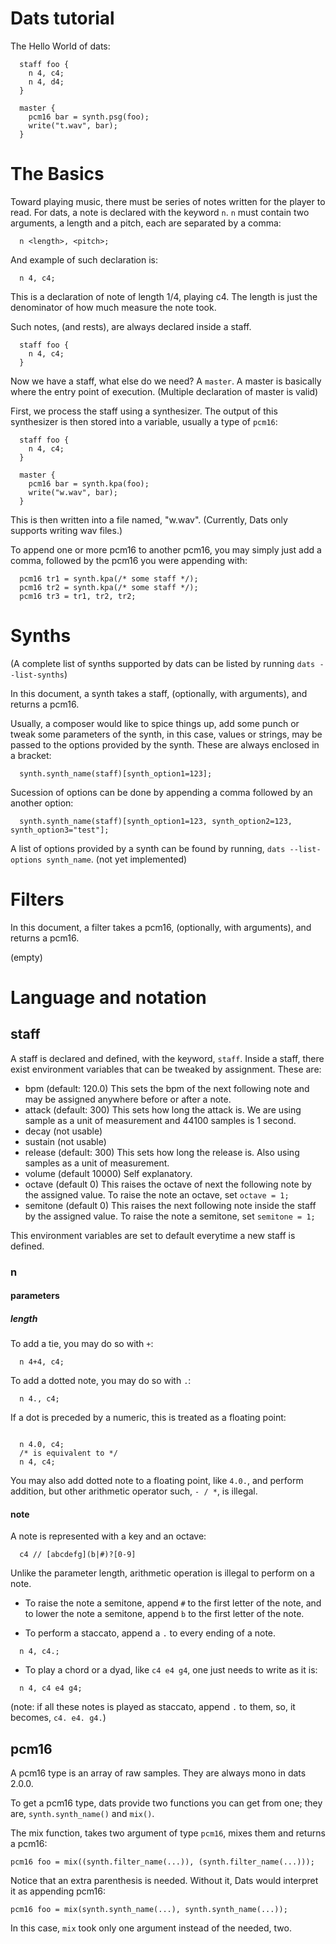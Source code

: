 # Dats tutorial

The Hello World of dats:

```
  staff foo {
    n 4, c4;
    n 4, d4;
  }

  master {
    pcm16 bar = synth.psg(foo);
    write("t.wav", bar);
  }
```
# The Basics

Toward playing music, there must be series of notes written for the player to read.
For dats, a note is declared with the keyword `n`. `n` must contain two arguments,
a length and a pitch, each are separated by a comma:

```
  n <length>, <pitch>;
```

And example of such declaration is:
```
  n 4, c4;
```
This is a declaration of note of length 1/4, playing c4. The length
is just the denominator of how much measure the note took.

Such notes, (and rests), are always declared inside a staff.

```
  staff foo {
    n 4, c4;
  }
```
Now we have a staff, what else do we need? A `master`. A master is basically
where the entry point of execution. (Multiple declaration of master is valid)

First, we process the staff using a synthesizer. The output of this synthesizer
is then stored into a variable, usually a type of `pcm16`:

```
  staff foo {
    n 4, c4;
  }

  master {
    pcm16 bar = synth.kpa(foo);
    write("w.wav", bar);
  }
```
This is then written into a file named, "w.wav". (Currently, Dats only supports writing wav files.)

To append one or more pcm16 to another pcm16, you may simply just add a comma, followed by the pcm16
you were appending with:

```
  pcm16 tr1 = synth.kpa(/* some staff */);
  pcm16 tr2 = synth.kpa(/* some staff */);
  pcm16 tr3 = tr1, tr2, tr2;
```

# Synths

(A complete list of synths supported by dats can be listed by running `dats --list-synths`)

In this document, a synth takes a staff, (optionally, with arguments), and returns a pcm16.

Usually, a composer would like to spice things up, add some punch or tweak some
parameters of the synth, in this case, values or strings, may be passed to the options provided
by the synth. These are always enclosed in a bracket:

```
  synth.synth_name(staff)[synth_option1=123];
```

Sucession of options can be done by appending a comma followed by an another option:
```
  synth.synth_name(staff)[synth_option1=123, synth_option2=123, synth_option3="test"];
```
A list of options provided by a synth can be found by running,
`dats --list-options synth_name`. (not yet implemented)

# Filters

In this document, a filter takes a pcm16, (optionally, with arguments), and returns a pcm16.

(empty)

# Language and notation
## staff
A staff is declared and defined, with the keyword, `staff`.
Inside a staff, there exist environment variables that can be tweaked by assignment. These are:

- bpm (default: 120.0) This sets the bpm of the next following note
and may be assigned anywhere before or after a note.
- attack (default: 300) This sets how long the attack is. We are using sample as a unit of measurement
and 44100 samples is 1 second.
- decay (not usable)
- sustain (not usable)
- release (default: 300) This sets how long the release is. Also using samples as a unit of measurement.
- volume (default 10000) Self explanatory.
- octave (default 0) This raises the octave of next the following note by the assigned value. To raise
the note an octave, set `octave = 1;`
- semitone (default 0) This raises the next following note inside the staff by the assigned value. To raise
the note a semitone, set `semitone = 1;`

This environment variables are set to default everytime a new staff is defined.

### n
#### parameters
##### length
To add a tie, you may do so with `+`:
```
  n 4+4, c4;
```
To add a dotted note, you may do so with `.`:
```
  n 4., c4;
```

If a dot is preceded by a numeric, this is treated as a floating point:
```

  n 4.0, c4;
  /* is equivalent to */
  n 4, c4;
```

You may also add dotted note to a floating point, like `4.0.`, and perform addition,
but other arithmetic operator such, `- / *`, is illegal.

#### note
A note is represented with a key and an octave:
```
  c4 // [abcdefg](b|#)?[0-9]
```
Unlike the parameter length, arithmetic operation is illegal
to perform on a note.

- To raise the note a semitone, append `#` to the first letter of the note, and to lower
the note a semitone, append `b` to the first letter of the note.

- To perform a staccato, append a `.` to every ending of a note.
```
  n 4, c4.;
```
- To play a chord or a dyad, like `c4 e4 g4`, one just needs to write as it is:
```
  n 4, c4 e4 g4;
```
(note: if all these notes is played as staccato, append `.` to them, so, it becomes,
 `c4. e4. g4.`)

## pcm16
A pcm16 type is an array of raw samples. They are always mono in dats 2.0.0.

To get a pcm16 type, dats provide two functions you can get from one; 
they are, `synth.synth_name()` and `mix()`.

The mix function, takes two argument of type `pcm16`, mixes them and returns
a pcm16:
```
pcm16 foo = mix((synth.filter_name(...)), (synth.filter_name(...)));
```
Notice that an extra parenthesis is needed. Without it, Dats would interpret it
as appending pcm16:
```
pcm16 foo = mix(synth.synth_name(...), synth.synth_name(...));
```
In this case, `mix` took only one argument instead of the needed, two.





